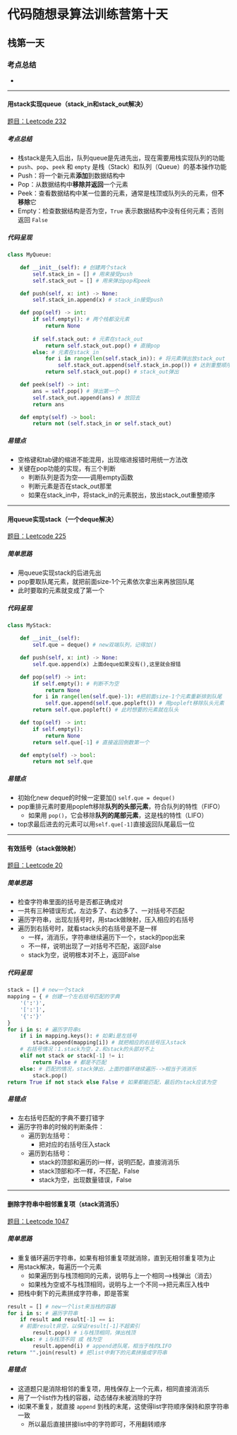 # 代码随想录算法训练营第十天

## 栈第一天

### 考点总结

- 

---

#### 用stack实现queue（stack_in和stack_out解决）

[题目：Leetcode 232](https://leetcode.com/problems/implement-queue-using-stacks)

##### 考点总结

- 栈stack是先入后出，队列queue是先进先出，现在需要用栈实现队列的功能
- `push`、`pop`、`peek` 和 `empty` 是栈（Stack）和队列（Queue）的基本操作功能
- Push：将一个新元素**添加**到数据结构中
- Pop：从数据结构中**移除并返回**一个元素
- Peek：查看数据结构中某一位置的元素，通常是栈顶或队列头的元素，但**不移除**它
- Empty：检查数据结构是否为空，`True` 表示数据结构中没有任何元素；否则返回 `False`

##### 代码呈现

```python
class MyQueue:

    def __init__(self): # 创建两个stack
        self.stack_in = [] # 用来接受push
        self.stack_out = [] # 用来弹出pop和peek

    def push(self, x: int) -> None:
        self.stack_in.append(x) # stack_in接受push

    def pop(self) -> int:
        if self.empty(): # 两个栈都没元素
            return None
        
        if self.stack_out: # 元素在stack_out
            return self.stack_out.pop() # 直接pop
        else: # 元素在stack_in
            for i in range(len(self.stack_in)): # 将元素弹出放stack_out
                self.stack_out.append(self.stack_in.pop()) # 达到重整顺序的效果
            return self.stack_out.pop() # stack_out弹出

    def peek(self) -> int:
        ans = self.pop() # 弹出第一个
        self.stack_out.append(ans) # 放回去
        return ans

    def empty(self) -> bool:
        return not (self.stack_in or self.stack_out)
```

##### 易错点

- 空格键和tab键的缩进不能混用，出现缩进报错时用统一方法改
- 关键在pop功能的实现，有三个判断
  - 判断队列是否为空——调用empty函数
  - 判断元素是否在stack_out那里
  - 如果在stack_in中，将stack_in的元素脱出，放出stack_out重整顺序

---

#### 用queue实现stack（一个deque解决）

[题目：Leetcode 225](https://leetcode.com/problems/implement-stack-using-queues)

##### 简单思路

- 用queue实现stack的后进先出
- pop要取队尾元素，就把前面size-1个元素依次拿出来再放回队尾
- 此时要取的元素就变成了第一个

##### 代码呈现

```python
class MyStack:

    def __init__(self):
        self.que = deque() # new双端队列，记得加()

    def push(self, x: int) -> None:
        self.que.append(x) 上面deque如果没有(),这里就会报错

    def pop(self) -> int:
        if self.empty(): # 判断不为空
            return None
        for i in range(len(self.que)-1): #把前面size-1个元素重新排到队尾
            self.que.append(self.que.popleft()) # 用popleft移除队头元素
        return self.que.popleft() # 此时想要的元素就在队头

    def top(self) -> int:
        if self.empty():
            return None
        return self.que[-1] # 直接返回倒数第一个

    def empty(self) -> bool:
        return not self.que
```

##### 易错点

- 初始化new deque的时候一定要加() `self.que = deque()`
- pop重排元素时要用popleft移除**队列的头部元素**，符合队列的特性（FIFO）
  - 如果用 `pop()`，它会移除**队列的尾部元素**，这是栈的特性（LIFO）
- top求最后进去的元素可以用`self.que[-1]`直接返回队尾最后一位

---

#### 有效括号（stack做映射）

[题目：Leetcode 20](https://leetcode.com/problems/valid-parentheses)

##### 简单思路

- 检查字符串里面的括号是否都正确成对
- 一共有三种错误形式，左边多了、右边多了、一对括号不匹配
- 遍历字符串，出现左括号时，用stack做映射，压入相应的右括号
- 遍历到右括号时，就看stack头的右括号是不是一样
  - 一样，消消乐，字符串继续遍历下一个，stack的pop出来
  - 不一样，说明出现了一对括号不匹配，返回False
  - stack为空，说明根本对不上，返回False

##### 代码呈现

```python
stack = [] # new一个stack
mapping = { # 创建一个左右括号匹配的字典
    '(':')',
    '[':']',
    '{':'}'
}
for i in s: # 遍历字符串s
    if i in mapping.keys(): # 如果i是左括号
        stack.append(mapping[i]) # 就把相应的右括号压入stack
    # 右括号情况：1.stack为空，2.和stack的头部对不上    
    elif not stack or stack[-1] != i:
        return False # 都是不匹配
    else: # 匹配的情况，stack弹出，上面的循环继续遍历-->相当于消消乐
        stack.pop()
return True if not stack else False # 如果都能匹配，最后的stack应该为空
```

##### 易错点

- 左右括号匹配的字典不要打错字
- 遍历字符串的时候的判断条件：
  - 遍历到左括号：
    - 把对应的右括号压入stack
  - 遍历到右括号：
    - stack的顶部和遍历的i一样，说明匹配，直接消消乐
    - stack顶部和i不一样，不匹配，False
    - stack为空，出现数量错误，False

---

#### 删除字符串中相邻重复项（stack消消乐）

[题目：Leetcode 1047](https://leetcode.com/problems/remove-all-adjacent-duplicates-in-string)

##### 简单思路

- 重复循环遍历字符串，如果有相邻重复项就消除，直到无相邻重复项为止
- 用stack解决，每遍历一个元素
  - 如果遍历到与栈顶相同的元素，说明与上一个相同-->栈弹出（消去）
  - 如果栈为空或不与栈顶相同，说明与上一个不同-->把元素压入栈中
- 把栈中剩下的元素拼成字符串，即是答案

```python
result = [] # new一个list来当栈的容器
for i in s: # 遍历字符串
    if result and result[-1] == i: 
    # 前面result非空，以保证result[-1]不超索引
        result.pop() # i与栈顶相同，弹出栈顶
    else: # i与栈顶不同 或 栈为空
        result.append(i) # append进队尾，相当于栈的LIFO
return "".join(result) # 把list中剩下的元素拼接成字符串
```

##### 易错点

- 这道题只是消除相邻的重复项，用栈保存上一个元素，相同直接消消乐
- 用了一个list作为栈的容器，动态储存未被消除的字符
- i如果不重复，就直接 `append` 到栈的末尾，这使得list字符顺序保持和原字符串一致
  - 所以最后直接拼接list中的字符即可，不用翻转顺序